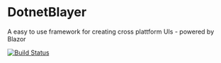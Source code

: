 # DotnetBlayer
A easy to use framework for creating cross plattform UIs  - powered by Blazor


[![Build Status](https://detachmode.visualstudio.com/github-detachmode/_apis/build/status/detachmode.DotnetBlayer?branchName=master)](https://detachmode.visualstudio.com/github-detachmode/_build/latest?definitionId=2&branchName=master)
